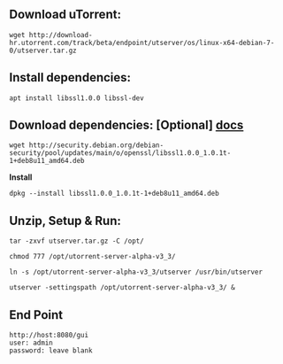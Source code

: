 ## Download uTorrent:

```shell
wget http://download-hr.utorrent.com/track/beta/endpoint/utserver/os/linux-x64-debian-7-0/utserver.tar.gz
```

## Install dependencies:

```shell
apt install libssl1.0.0 libssl-dev
```

## Download dependencies: [Optional] [docs](https://packages.debian.org/jessie/libssl1.0.0)

```shell
wget http://security.debian.org/debian-security/pool/updates/main/o/openssl/libssl1.0.0_1.0.1t-1+deb8u11_amd64.deb
```

**Install**

```shell
dpkg --install libssl1.0.0_1.0.1t-1+deb8u11_amd64.deb
```

## Unzip, Setup & Run:

```shell
tar -zxvf utserver.tar.gz -C /opt/
```

```shell
chmod 777 /opt/utorrent-server-alpha-v3_3/
```

```shell
ln -s /opt/utorrent-server-alpha-v3_3/utserver /usr/bin/utserver
```

```shell
utserver -settingspath /opt/utorrent-server-alpha-v3_3/ &
```

## End Point

```text
http://host:8080/gui
user: admin
password: leave blank
```
